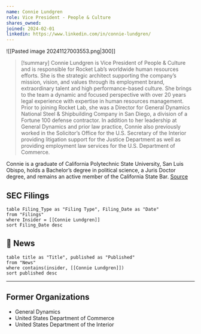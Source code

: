 ```yaml
---
name: Connie Lundgren
role: Vice President - People & Culture
shares_owned: 
joined: 2024-02-01
linkedin: https://www.linkedin.com/in/connie-lundgren/
---
```


![[Pasted image 20241127003553.png|300]]

>[!summary]
Connie Lundgren is Vice President of People & Culture and is responsible for Rocket Lab’s worldwide human resources efforts. She is the strategic architect supporting the company’s mission, vision, and values through its employment brand, extraordinary talent and high performance-based culture. She brings to the team a dynamic and focused perspective with over 20 years legal experience with expertise in human resources management. Prior to joining Rocket Lab, she was a Director for General Dynamics National Steel & Shipbuilding Company in San Diego, a division of a Fortune 100 defense contractor. In addition to her leadership at General Dynamics and prior law practice, Connie also previously worked in the Solicitor’s Office for the U.S. Secretary of the Interior providing litigation support for the Justice Department as well as providing employment law services for the U.S. Department of Commerce.
>
Connie is a graduate of California Polytechnic State University, San Luis Obispo, holds a Bachelor’s degree in political science, a Juris Doctor degree, and remains an active member of the California State Bar.
[Source](https://www.rocketlabusa.com/about/team/)

## SEC Filings
```dataview
table Filing_Type as "Filing Type", Filing_Date as "Date"
from "Filings"
where Insider = [[Connie Lundgren]]
sort Filing_Date desc
```

## 📰 News
```dataview
table title as "Title", published as "Published"
from "News"
where contains(insider, [[Connie Lundgren]])
sort published desc
```

---
## Former Organizations

-  General Dynamics
-  United States Department of Commerce
-  United States Department of the Interior
